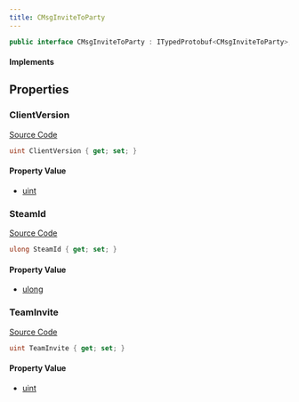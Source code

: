 ```yaml
---
title: CMsgInviteToParty
---
```


```csharp
public interface CMsgInviteToParty : ITypedProtobuf<CMsgInviteToParty>, INativeHandle
```

#### Implements

## Properties

### ClientVersion

[Source Code](https://github.com/swiftly-solution/swiftlys2/blob/main/managed/src/SwiftlyS2.Generated/Protobufs/Interfaces/CMsgInviteToParty.cs#L16)

```csharp
uint ClientVersion { get; set; }
```

#### Property Value

- [uint](https://learn.microsoft.com/dotnet/api/system.uint32)

### SteamId

[Source Code](https://github.com/swiftly-solution/swiftlys2/blob/main/managed/src/SwiftlyS2.Generated/Protobufs/Interfaces/CMsgInviteToParty.cs#L13)

```csharp
ulong SteamId { get; set; }
```

#### Property Value

- [ulong](https://learn.microsoft.com/dotnet/api/system.uint64)

### TeamInvite

[Source Code](https://github.com/swiftly-solution/swiftlys2/blob/main/managed/src/SwiftlyS2.Generated/Protobufs/Interfaces/CMsgInviteToParty.cs#L19)

```csharp
uint TeamInvite { get; set; }
```

#### Property Value

- [uint](https://learn.microsoft.com/dotnet/api/system.uint32)

